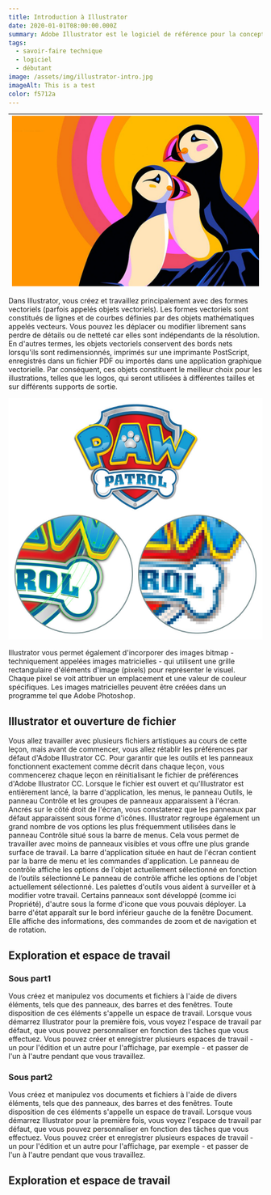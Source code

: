 ```yaml
---
title: Introduction à Illustrator
date: 2020-01-01T08:00:00.000Z
summary: Adobe Illustrator est le logiciel de référence pour la conception graphique vectorielle. Dans ce cours, vous apprendrez toutes ses fonctionnalités essentielles pour libérer votre créativité et maîtriser le logiciel de graphisme vectoriel le plus puissant !. 
tags:
  - savoir-faire technique
  - logiciel
  - débutant
image: /assets/img/illustrator-intro.jpg
imageAlt: This is a test
color: f5712a
---
```

| ![Forst, Averell & Co. Affiche pour imprimerie Hoe 1870](/src/assets/img/illustrator-intro.jpg) |
|:--:|

Dans Illustrator, vous créez et travaillez principalement avec des formes vectoriels (parfois appelés objets vectoriels). Les formes vectoriels sont constitués de lignes et de courbes définies par des objets mathématiques appelés vecteurs. Vous pouvez les déplacer ou modifier librement sans perdre de détails ou de netteté car elles sont indépendants de la résolution. En d'autres termes, les objets vectoriels conservent des bords nets lorsqu'ils sont redimensionnés, imprimés sur une imprimante PostScript, enregistrés dans un fichier PDF ou importés dans une application graphique vectorielle. Par conséquent, ces objets constituent le meilleur choix pour les illustrations, telles que les logos, qui seront utilisées à différentes tailles et sur différents supports de sortie.

![Logo PawPatrol vector et bitmap](/src/assets/img/logo-PawPatrol-vector-bitmap.jpg)

Illustrator vous permet également d'incorporer des images bitmap - techniquement appelées images matricielles - qui utilisent une grille rectangulaire d'éléments d'image (pixels) pour représenter le visuel. Chaque pixel se voit attribuer un emplacement et une valeur de couleur spécifiques. Les images matricielles peuvent être créées dans un programme tel que Adobe Photoshop.

## Illustrator et ouverture de fichier
Vous allez travailler avec plusieurs fichiers artistiques au cours de cette leçon, mais avant de commencer, vous allez rétablir les préférences par défaut d'Adobe Illustrator CC. Pour garantir que les outils et les panneaux fonctionnent exactement comme décrit dans chaque leçon, vous commencerez chaque leçon en réinitialisant le fichier de préférences d'Adobe Illustrator CC.
Lorsque le fichier est ouvert et qu'Illustrator est entièrement lancé, la barre d'application, les menus, le panneau Outils, le panneau Contrôle et les groupes de panneaux apparaissent à l'écran. Ancrés sur le côté droit de l'écran, vous constaterez que les panneaux par défaut apparaissent sous forme d'icônes. Illustrator regroupe également un grand nombre de vos options les plus fréquemment utilisées dans le panneau Contrôle situé sous la barre de menus. Cela vous permet de travailler avec moins de panneaux visibles et vous offre une plus grande surface de travail.
La barre d'application située en haut de l'écran contient par la barre de menu et les commandes d'application.
Le panneau de contrôle affiche les options de l'objet actuellement sélectionné en fonction de l’outils sélectionné
Le panneau de contrôle affiche les options de l'objet actuellement sélectionné.
Les palettes d'outils vous aident à surveiller et à modifier votre travail. Certains panneaux sont développé (comme ici Propriété), d'autre sous la forme d'icone que vous pouvais déployer.
La barre d'état apparaît sur le bord inférieur gauche de la fenêtre Document. Elle affiche des informations, des commandes de zoom et de navigation et de rotation.
## Exploration et espace de travail
### Sous part1
Vous créez et manipulez vos documents et fichiers à l'aide de divers éléments, tels que des panneaux, des barres et des fenêtres. Toute disposition de ces éléments s'appelle un espace de travail. Lorsque vous démarrez Illustrator pour la première fois, vous voyez l'espace de travail par défaut, que vous pouvez personnaliser en fonction des tâches que vous effectuez. Vous pouvez créer et enregistrer plusieurs espaces de travail - un pour l'édition et un autre pour l'affichage, par exemple - et passer de l'un à l'autre pendant que vous travaillez.
### Sous part2
Vous créez et manipulez vos documents et fichiers à l'aide de divers éléments, tels que des panneaux, des barres et des fenêtres. Toute disposition de ces éléments s'appelle un espace de travail. Lorsque vous démarrez Illustrator pour la première fois, vous voyez l'espace de travail par défaut, que vous pouvez personnaliser en fonction des tâches que vous effectuez. Vous pouvez créer et enregistrer plusieurs espaces de travail - un pour l'édition et un autre pour l'affichage, par exemple - et passer de l'un à l'autre pendant que vous travaillez.

## Exploration et espace de travail
